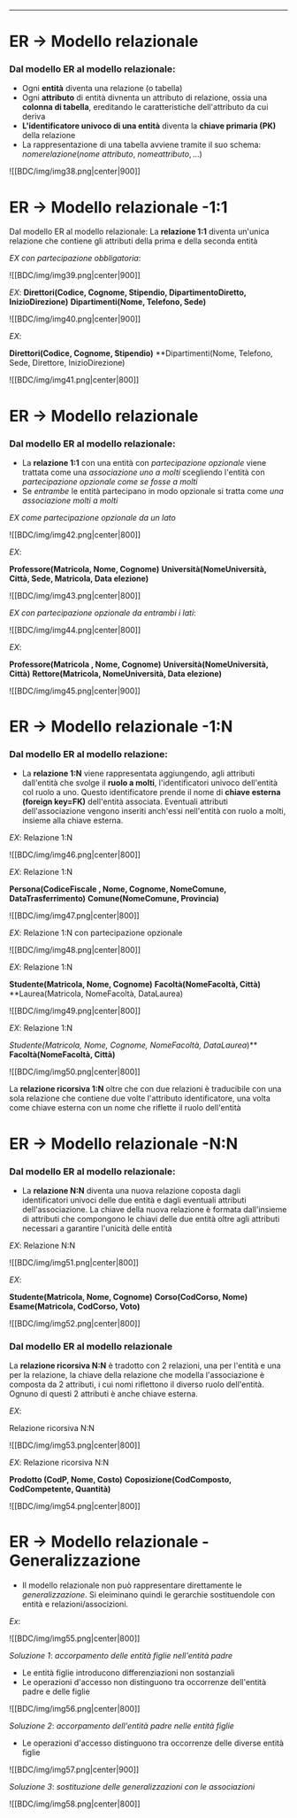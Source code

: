----
# ER $\rightarrow$ Modello relazionale
### Dal modello ER al modello relazionale:

- Ogni **entità** diventa una relazione (o tabella)
- Ogni **attributo** di entità divnenta un attributo di relazione, ossia una **colonna di tabella**, ereditando le caratteristiche dell'attributo da cui deriva
- **L'identificatore univoco di una entità** diventa la **chiave primaria (PK)** della relazione
- La rappresentazione di una tabella avviene tramite il suo schema: 
	$nomerelazione(nome \ attributo, \ nome attributo,... )$

![[BDC/img/img38.png|center|900]]

# ER $\rightarrow$ Modello relazionale -1:1

Dal modello ER al modello relazionale:
La **relazione 1:1** diventa un'unica relazione che contiene gli attributi della prima e della seconda entità

*EX con partecipazione obbligatoria*:

![[BDC/img/img39.png|center|900]]

*EX*:
**Direttori(Codice, Cognome, Stipendio, DipartimentoDiretto, InizioDirezione)**
**Dipartimenti(Nome, Telefono, Sede)**

![[BDC/img/img40.png|center|900]]

*EX*:

**Direttori(Codice, Cognome, Stipendio)**
**Dipartimenti(Nome, Telefono, Sede, Direttore, InizioDirezione)

![[BDC/img/img41.png|center|800]]

# ER $\rightarrow$ Modello relazionale
### Dal modello ER al modello relazionale:

- La **relazione 1:1** con una entità con *partecipazione opzionale* viene trattata come una *associazione uno a molti* scegliendo l'entità con *partecipazione opzionale come se fosse a molti*
- Se *entrambe* le entità partecipano in modo opzionale si tratta come *una associazione molti a molti*

*EX come partecipazione opzionale da un lato*

![[BDC/img/img42.png|center|800]]

*EX*:

**Professore(Matricola, Nome, Cognome)**
**Università(NomeUniversità, Città, Sede, Matricola, Data elezione)**

![[BDC/img/img43.png|center|800]]

*EX con partecipazione opzionale da entrambi i lati*:

![[BDC/img/img44.png|center|800]]

*EX*:

**Professore(Matricola , Nome, Cognome)**
**Università(NomeUniversità, Città)**
**Rettore(Matricola, NomeUniversità, Data elezione)**

![[BDC/img/img45.png|center|900]]

# ER $\rightarrow$ Modello relazionale -1:N
### Dal modello ER al modello relazione:

- La **relazione 1:N** viene rappresentata aggiungendo, agli attributi dall'entità che svolge il **ruolo a molti**, l'identificatori univoco dell'entità col ruolo a uno. Questo identificatore prende il nome di **chiave esterna (foreign key=FK)** dell'entità associata. Eventuali attributi dell'associazione vengono inseriti anch'essi nell'entità con ruolo a molti, insieme alla chiave esterna.

*EX*: Relazione 1:N

![[BDC/img/img46.png|center|800]]

*EX*: Relazione 1:N

**Persona(CodiceFiscale , Nome, Cognome, NomeComune, DataTrasferrimento)**
**Comune(NomeComune, Provincia)**

![[BDC/img/img47.png|center|800]]

*EX*: Relazione 1:N con partecipazione opzionale

![[BDC/img/img48.png|center|800]]

*EX*: Relazione 1:N

**Studente(Matricola, Nome, Cognome)**
**Facoltà(NomeFacoltà, Città)**
**Laurea(Matricola, NomeFacoltà, DataLaurea)

![[BDC/img/img49.png|center|800]]

*EX*: Relazione 1:N

**Studente(Matricola, Nome, Cognome, NomeFacoltà*, DataLaurea*)**
**Facoltà(NomeFacoltà, Città)**

![[BDC/img/img50.png|center|800]]

La **relazione ricorsiva 1:N** oltre che con due relazioni è traducibile con una sola relazione che contiene due volte l'attributo identificatore, una volta come chiave esterna con un nome che riflette il ruolo dell'entità

# ER $\rightarrow$ Modello relazionale -N:N

### Dal modello ER al modello relazionale:

- La **relazione N:N** diventa una nuova relazione coposta dagli identificatori univoci delle due entità e dagli eventuali attributi dell'associazione. La chiave della nuova relazione è formata dall'insieme di attributi che compongono le chiavi delle due entità oltre agli attributi necessari a garantire l'unicità delle entità

*EX*: Relazione N:N

![[BDC/img/img51.png|center|800]]


*EX*:

**Studente(Matricola, Nome, Cognome)**
**Corso(CodCorso, Nome)**
**Esame(Matricola, CodCorso, Voto)**

![[BDC/img/img52.png|center|800]]

### Dal modello ER al modello relazionale

La **relazione ricorsiva N:N** è tradotto con 2 relazioni, una per l'entità e una per la relazione, la chiave della relazione che modella l'associazione è composta da 2 attributi, i cui nomi riflettono il diverso ruolo dell'entità. Ognuno di questi 2 attributi è anche chiave esterna.

*EX*: 

Relazione ricorsiva N:N

![[BDC/img/img53.png|center|800]]

*EX*: Relazione ricorsiva N:N

**Prodotto (CodP, Nome, Costo)**
**Coposizione(CodComposto, CodCompetente, Quantità)**

![[BDC/img/img54.png|center|800]]


# ER $\rightarrow$ Modello relazionale - Generalizzazione

- Il modello relazionale non può rappresentare direttamente le *generalizzazione*. Si eleiminano quindi le gerarchie sostituendole con entità e relazioni/associzioni.

*Ex*:

![[BDC/img/img55.png|center|800]]

*Soluzione 1*: *accorpamento delle entità figlie nell'entità padre*
- Le entità figlie introducono differenziazioni non sostanziali 
- Le operazioni d'accesso non distinguono tra occorrenze dell'entità padre e delle figlie

![[BDC/img/img56.png|center|800]]

*Soluzione 2*: *accorpamento dell'entità padre nelle entità figlie*
- Le operazioni d'accesso distinguono tra occorrenze delle diverse entità figlie

![[BDC/img/img57.png|center|900]]

*Soluzione 3*: *sostituzione delle generalizzazioni con le associazioni*

![[BDC/img/img58.png|center|800]]

